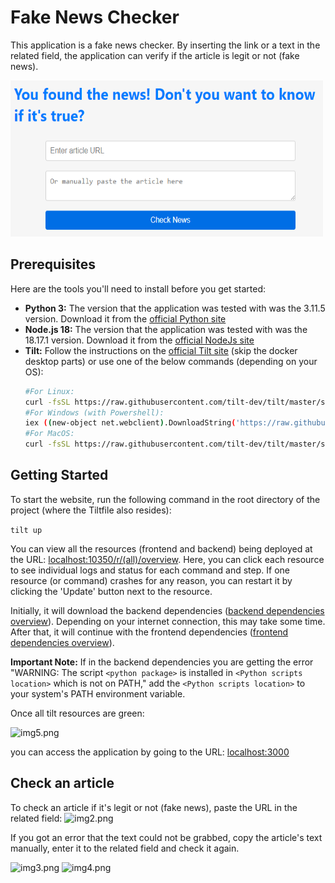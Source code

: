# Fake News Checker

This application is a fake news checker. By inserting the link or a text in the related field, the application can verify if the article is legit or not (fake news).

<img src="pics/img.png" alt="img.png" width="500" height="250"/>

## Prerequisites

Here are the tools you'll need to install before you get started:

- **Python 3:** The version that the application was tested with was the 3.11.5 version. Download it from the [official Python site](https://www.python.org/downloads/release/python-3115/)
- **Node.js 18:** The version that the application was tested with was the 18.17.1 version. Download it from the [official NodeJs site](https://nodejs.org/en/blog/release/v18.17.1)
- **Tilt:** Follow the instructions on the [official Tilt site](https://docs.tilt.dev/install.html) (skip the docker desktop parts) or use one of the below commands (depending on your OS):
  ```bash
  #For Linux: 
  curl -fsSL https://raw.githubusercontent.com/tilt-dev/tilt/master/scripts/install.sh | bash
  #For Windows (with Powershell): 
  iex ((new-object net.webclient).DownloadString('https://raw.githubusercontent.com/tilt-dev/tilt/master/scripts/install.ps1'))
  #For MacOS: 
  curl -fsSL https://raw.githubusercontent.com/tilt-dev/tilt/master/scripts/install.sh | bash

## Getting Started

To start the website, run the following command in the root directory of the project (where the Tiltfile also resides):

`tilt up`

You can view all the resources (frontend and backend) being deployed at the
URL: [localhost:10350/r/(all)/overview](http://localhost:10350/r/(all)/overview). Here, you can click each resource to
see individual logs and status for each command and step. If one resource (or command) crashes for any reason, you can
restart it by clicking the 'Update' button next to the resource.

Initially, it will download the backend
dependencies ([backend dependencies overview](http://localhost:10350/r/backend_dependencies/overview)). Depending on
your internet connection, this may take some time. After that, it will continue with the frontend
dependencies ([frontend dependencies overview](http://localhost:10350/r/frontend_dependencies/overview)).

**Important Note:** If in the backend dependencies you are getting the error "WARNING: The script `<python package>` is
installed
in `<Python scripts location>` which is not on PATH," add the `<Python scripts location>` to your system's PATH
environment variable.

Once all tilt resources are green:

<img src="pics/img5.png" alt="img5.png" width="200" height="400"/>

you can access the application by going to the URL:
[localhost:3000](http://localhost:3000/)

## Check an article
To check an article if it's legit or not (fake news), paste the URL in the related field:
<img src="pics/img2.png" alt="img2.png" width="500" height="250"/>

If you got an error that the text could not be grabbed, copy the article's text manually, enter it to the related field and check it again.

<img src="pics/img3.png" alt="img3.png" width="500" height="250"/>

<img src="pics/img4.png" alt="img4.png" width="500" height="250"/>
